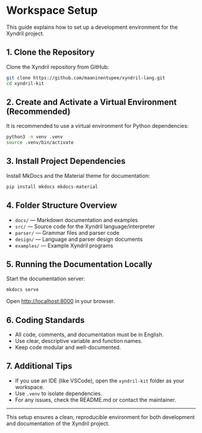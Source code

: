 # Workspace Setup

This guide explains how to set up a development environment for the Xyndril project.

## 1. Clone the Repository

Clone the Xyndril repository from GitHub:
```bash
git clone https://github.com/maaninentupee/xyndril-lang.git
cd xyndril-kit
```

## 2. Create and Activate a Virtual Environment (Recommended)

It is recommended to use a virtual environment for Python dependencies:
```bash
python3 -m venv .venv
source .venv/bin/activate
```

## 3. Install Project Dependencies

Install MkDocs and the Material theme for documentation:
```bash
pip install mkdocs mkdocs-material
```

## 4. Folder Structure Overview

- `docs/` — Markdown documentation and examples
- `src/` — Source code for the Xyndril language/interpreter
- `parser/` — Grammar files and parser code
- `design/` — Language and parser design documents
- `examples/` — Example Xyndril programs

## 5. Running the Documentation Locally

Start the documentation server:
```bash
mkdocs serve
```
Open [http://localhost:8000](http://localhost:8000) in your browser.

## 6. Coding Standards

- All code, comments, and documentation must be in English.
- Use clear, descriptive variable and function names.
- Keep code modular and well-documented.

## 7. Additional Tips

- If you use an IDE (like VSCode), open the `xyndril-kit` folder as your workspace.
- Use `.venv` to isolate dependencies.
- For any issues, check the README.md or contact the maintainer.

---

This setup ensures a clean, reproducible environment for both development and documentation of the Xyndril project.

